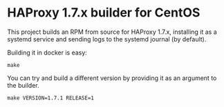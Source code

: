 # HAProxy 1.7.x builder for CentOS

This project builds an RPM from source for HAProxy 1.7.x, installing it as a systemd service and sending logs to the systemd journal (by default).

Building it in docker is easy:

    make
    
You can try and build a different version by providing it as an argument to the builder.

    make VERSION=1.7.1 RELEASE=1

